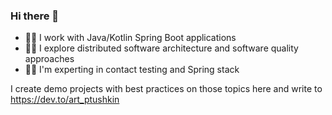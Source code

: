 ### Hi there 👋

* :technologist: I work with Java/Kotlin Spring Boot applications
* :astronaut: I explore distributed software architecture and software quality approaches
* :man_scientist: I'm experting in contact testing and Spring stack

I create demo projects with best practices on those topics here and write to https://dev.to/art_ptushkin

<!--
**artemptushkin/artemptushkin** is a ✨ _special_ ✨ repository because its `README.md` (this file) appears on your GitHub profile.

Here are some ideas to get you started:

- 🔭 I’m currently working on ...
- 🌱 I’m currently learning ...
- 👯 I’m looking to collaborate on ...
- 🤔 I’m looking for help with ...
- 💬 Ask me about ...
- 📫 How to reach me: ...
- 😄 Pronouns: ...
- ⚡ Fun fact: ...
-->
